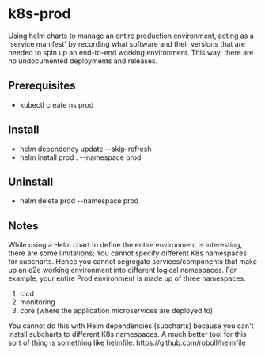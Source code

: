 # k8s-prod
Using helm charts to manage an entire production environment, acting as a 'service manifest' by recording what software and their versions that are needed to spin up an end-to-end working environment. This way, there are no undocumented deployments and releases.

## Prerequisites
* kubectl create ns prod

## Install
* helm dependency update --skip-refresh
* helm install prod . --namespace prod

## Uninstall
* helm delete prod --namespace prod

## Notes
While using a Helm chart to define the entire environment is interesting, there are some limitations; You cannot specify different K8s namespaces for subcharts. Hence you cannot segregate services/components that make up an e2e working environment into different logical namespaces. For example, your entire Prod environment is made up of three namespaces:
1. cicd
2. monitoring
3. core (where the application microservices are deployed to)

You cannot do this with Helm dependencies (subcharts) because you can't install subcharts to different K8s namespaces. A much better tool for this sort of thing is something like helmfile: https://github.com/roboll/helmfile
